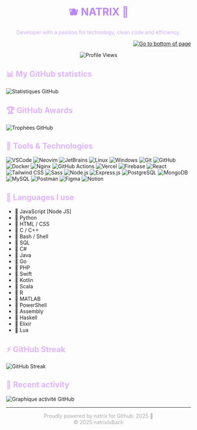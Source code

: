 <h1 align="center" style="color:#bb86fc;">🫐 NATRIX 👾</h1>
<p align="center" style="color:#d0aaff;">Developer with a passion for technology, clean code and efficiency.</p>
<p align="right">
  <a aling="center" href="#footer" title="Go down">
    <img src="https://img.shields.io/badge/Aller%20en%20bas-%F0%9F%94%BD-purple?style=for-the-badge" alt="Go to bottom of page">
  </a>
</p>

<p align="center">
  <img src="https://komarev.com/ghpvc/?username=natrixIsBack&color=9f4ed4" alt="Profile Views" />
</p>



<h2 style="color:#e0b3ff;">📊 My GitHub statistics</h2>

<p>
  <img src="https://github-readme-stats.vercel.app/api?username=natrixIsBack&show_icons=true&theme=react&title_color=ffb3ff&icon_color=ffb3ff&text_color=ffffff&bg_color=2e003e" alt="Statistiques GitHub">
</p>

<h2 style="color:#e0b3ff;">🏆 GitHub Awards</h2>

<p>
  <img src="https://github-profile-trophy.vercel.app/?username=natrixIsBack&theme=dracula&column=6" alt="Trophées GitHub">
</p>

<h2 style="color:#e0b3ff;">🧰 Tools & Technologies</h2>

<p>
<img src="https://img.shields.io/badge/VS%20Code-purple?style=for-the-badge&logo=visualstudiocode&logoColor=white" alt="VSCode">
  <img src="https://img.shields.io/badge/Neovim-6a0dad?style=for-the-badge&logo=neovim&logoColor=white" alt="Neovim">
  <img src="https://img.shields.io/badge/JetBrains%20IDE-2e003e?style=for-the-badge&logo=jetbrains&logoColor=white" alt="JetBrains">
  <img src="https://img.shields.io/badge/Linux-2e003e?style=for-the-badge&logo=linux&logoColor=white" alt="Linux">
  <img src="https://img.shields.io/badge/Windows-6a0dad?style=for-the-badge&logo=windows&logoColor=white" alt="Windows">
  <img src="https://img.shields.io/badge/Git-purple?style=for-the-badge&logo=git&logoColor=white" alt="Git">
  <img src="https://img.shields.io/badge/GitHub-2e003e?style=for-the-badge&logo=github&logoColor=white" alt="GitHub">
  <img src="https://img.shields.io/badge/Docker-6a0dad?style=for-the-badge&logo=docker&logoColor=white" alt="Docker">
  <img src="https://img.shields.io/badge/Nginx-purple?style=for-the-badge&logo=nginx&logoColor=white" alt="Nginx">
  <img src="https://img.shields.io/badge/GitHub%20Actions-2e003e?style=for-the-badge&logo=githubactions&logoColor=white" alt="GitHub Actions">
  <img src="https://img.shields.io/badge/Vercel-6a0dad?style=for-the-badge&logo=vercel&logoColor=white" alt="Vercel">
  <img src="https://img.shields.io/badge/Firebase-purple?style=for-the-badge&logo=firebase&logoColor=white" alt="Firebase">
  <img src="https://img.shields.io/badge/React-2e003e?style=for-the-badge&logo=react&logoColor=white" alt="React">
  <img src="https://img.shields.io/badge/TailwindCSS-6a0dad?style=for-the-badge&logo=tailwindcss&logoColor=white" alt="Tailwind CSS">
  <img src="https://img.shields.io/badge/Sass-purple?style=for-the-badge&logo=sass&logoColor=white" alt="Sass">
  <img src="https://img.shields.io/badge/Node.js-2e003e?style=for-the-badge&logo=nodedotjs&logoColor=white" alt="Node.js">
  <img src="https://img.shields.io/badge/Express-6a0dad?style=for-the-badge&logo=express&logoColor=white" alt="Express.js">
  <img src="https://img.shields.io/badge/PostgreSQL-purple?style=for-the-badge&logo=postgresql&logoColor=white" alt="PostgreSQL">
  <img src="https://img.shields.io/badge/MongoDB-2e003e?style=for-the-badge&logo=mongodb&logoColor=white" alt="MongoDB">
  <img src="https://img.shields.io/badge/MySQL-6a0dad?style=for-the-badge&logo=mysql&logoColor=white" alt="MySQL">
  <img src="https://img.shields.io/badge/Postman-6a0dad?style=for-the-badge&logo=postman&logoColor=white" alt="Postman">
  <img src="https://img.shields.io/badge/Figma-2e003e?style=for-the-badge&logo=figma&logoColor=white" alt="Figma">
  <img src="https://img.shields.io/badge/Notion-purple?style=for-the-badge&logo=notion&logoColor=white" alt="Notion">
</p>

<h2 style="color:#e0b3ff;">🧠 Languages I use</h2>

<ul>
  <li>💜 JavaScript [Node JS]</li>
  <li>💜 Python</li>
  <li>💜 HTML / CSS</li>
  <li>💜 C / C++</li>
  <li>💜 Bash / Shell</li>
  <li>💜 SQL</li>
  <li>💜 C#</li>
  <li>💜 Java</li>
  <li>💜 Go</li>
  <li>💜 PHP</li>
  <li>💜 Swift</li>
  <li>💜 Kotlin</li>
  <li>💜 Scala</li>
  <li>💜 R</li>
  <li>💜 MATLAB</li>
  <li>💜 PowerShell</li>
  <li>💜 Assembly</li>
  <li>💜 Haskell</li>
  <li>💜 Elixir</li>
  <li>💜 Lua</li>
</ul>

<h2 style="color:#e0b3ff;">⚡ GitHub Streak</h2>
<p>
  <img src="https://streak-stats.demolab.com/?user=natrixIsBack&theme=purpledark" alt="GitHub Streak" />
</p>

<h2 style="color:#e0b3ff;">📅 Recent activity</h2>
<p>
  <img src="https://github-readme-activity-graph.vercel.app/graph?username=natrixIsBack&theme=react-dark&hide_border=true&area=true&bg_color=2e003e&color=ffb3ff&line=bb86fc&point=ffffff" alt="Graphique activité GitHub" />
</p>


<hr />
<div id="footer"></div>

<p align="center" style="color:#aaa;">
  Proudly powered by natrix for Github. 2025 💜 <br />
  &copy; 2025 natrixIsBack
</p>
